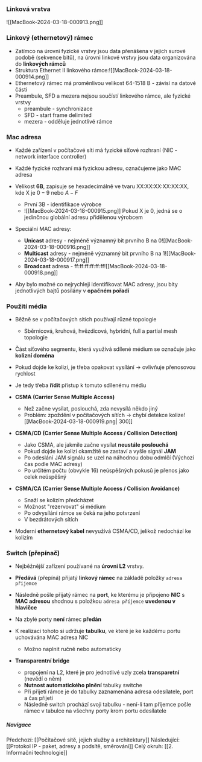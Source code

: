 ### Linková vrstva
![[MacBook-2024-03-18-000913.png]]

### Linkový (ethernetový) rámec
- Zatímco na úrovni fyzické vrstvy jsou data přenášena v jejich surové podobě (sekvence bitů), na úrovni linkové vrstvy jsou data organizována do **linkových rámců**
- Struktura Ethernet II linkového rámce:![[MacBook-2024-03-18-000914.png]]
- Ethernetový rámec má proměnlivou velikost 64-1518 B - závisí na datové části
- Preambule, SFD a mezera nejsou součístí linkového rámce, ale fyzické vrstvy
	- preambule - synchronizace
	- SFD - start frame delimited
	- mezera - odděluje jednotlivé rámce

### Mac adresa
- Každé zařízení v počítačové síti má fyzické síťové rozhraní (NIC - network interface controller)
- Každé fyzické rozhraní má fyzickou adresu, označujeme jako MAC adresa
- Velikost **6B**, zapisuje se hexadecimálně ve tvaru XX:XX:XX:XX:XX:XX, kde X je $0-9$ nebo $A-F$
	- První 3B - identifikace výrobce
	- ![[MacBook-2024-03-18-000915.png]]
	  Pokud X je 0, jedná se o jedinčnou globální adresu přidělenou výrobcem

- Speciální MAC adresy:
	- **Unicast** adresy - nejméně významný bit  prvního B na 0![[MacBook-2024-03-18-000916.png]]
	- **Multicast** adresy - nejméně významný bit prvního B na 1![[MacBook-2024-03-18-000917.png]]
	- **Broadcast** adresa - ff:ff:ff:ff:ff:ff![[MacBook-2024-03-18-000918.png]]
- Aby bylo možné co nejrychleji identifikovat MAC adresy, jsou bity jednotlivých bajtů posílány v **opačném pořadí**

### Použití média
- Běžně se v počítačových sítích používají různé topologie
	- Sběrnicová, kruhová, hvězdicová, hybridní, full a partial mesh topologie
- Část síťového segmentu, která využívá sdílené médium se označuje jako **kolizní doména**
- Pokud dojde ke kolizi, je třeba opakovat vysílání $\rightarrow$ ovlivňuje přenosovou rychlost
- Je tedy třeba **řídit** přístup k tomuto sdílenému médiu

- **CSMA (Carrier Sense Multiple Access)**
	- Než začne vysílat, poslouchá, zda nevysílá někdo jiný
	- Problém: zpoždění v počítačových sítích $\rightarrow$ chybí detekce kolize![[MacBook-2024-03-18-000919.png| 300]]


- **CSMA/CD (Carrier Sense Multiple Access / Collision Detection)**
	- Jako CSMA, ale jakmile začne vysílat **neustále poslouchá**
	- Pokud dojde ke kolizi okamžitě se zastaví a vyšle signál **JAM**
	- Po odeslání JAM signálu se uzel na náhodnou dobu odmlčí (Výchozí čas podle MAC adresy)
	- Po určitém počtu (obvykle 16) neúspěšných pokusů je přenos jako celek neúspěšný

- **CSMA/CA (Carrier Sense Multiple Access / Collision Avoidance)**
	- Snaží se kolizím předcházet
	- Možnost "rezervovat" si médium
	- Po odvysílání rámce se čeká na jeho potvrzení
	- V bezdrátových sítích

- Moderní **ethernetový kabel** nevyužívá CSMA/CD, jelikož nedochází ke kolizím

### Switch (přepínač)
- Nejběžnější zařízení používané na **úrovni L2** vrstvy.
- **Předává** (přepíná) přijatý **linkový rámec** na základě položky `adresa přijemce`
- Následně pošle přijatý rámec na **port**, ke kterému je připojeno **NIC** s **MAC adresou** shodnou s položkou `adresa příjemce` **uvedenou v hlavičce**
- Na zbylé porty **není** rámec **předán**
- K realizaci tohoto si udržuje **tabulku**, ve které je ke každému portu uchovávána MAC adresa NIC
	- Možno naplnit ručně nebo automaticky

- **Transparentní bridge** 
	- propojení na L2, které je pro jednotlivé uzly zcela **transparetní** (nevědí o něm)
	- **Nutnost automatického plnění** tabulky switche
	- Při přijetí rámce je do tabulky zaznamenána adresa odesílatele, port a čas přijetí
	- Následně switch prochází svoji tabulku - není-li tam příjemce pošle rámec v tabulce na všechny porty krom portu odesílatele

##### Navigace
Předchozí:  [[Počítačové sítě, jejich služby a architektury]]
Následující: [[Protokol IP - paket, adresy a podsítě, směrování]]
Celý okruh: [[2. Informační technologie]]